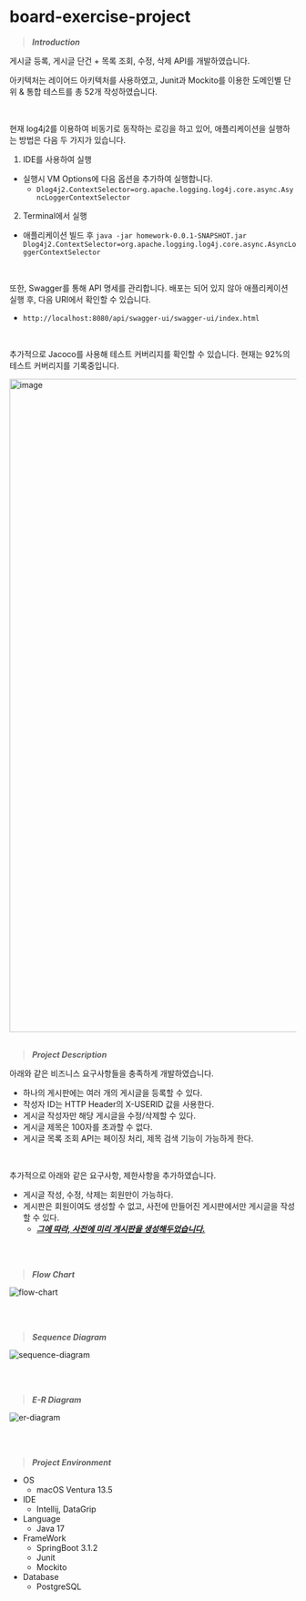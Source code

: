 # board-exercise-project

> ***Introduction***

게시글 등록, 게시글 단건 + 목록 조회, 수정, 삭제 API를 개발하였습니다.

아키텍처는 레이어드 아키텍처를 사용하였고, Junit과 Mockito를 이용한 도메인별 단위 & 통합 테스트를 총 52개 작성하였습니다.

</br>

현재 log4j2를 이용하여 비동기로 동작하는 로깅을 하고 있어, 애플리케이션을 실행하는 방법은 다음 두 가지가 있습니다.
1. IDE를 사용하여 실행
  - 실행시 VM Options에 다음 옵션을 추가하여 실행합니다.
    - `Dlog4j2.ContextSelector=org.apache.logging.log4j.core.async.AsyncLoggerContextSelector`

2. Terminal에서 실행
  - 애플리케이션 빌드 후 `java -jar homework-0.0.1-SNAPSHOT.jar Dlog4j2.ContextSelector=org.apache.logging.log4j.core.async.AsyncLoggerContextSelector`

</br>

또한, Swagger를 통해 API 명세를 관리합니다.
배포는 되어 있지 않아 애플리케이션 실행 후, 다음 URI에서 확인할 수 있습니다.
- `http://localhost:8080/api/swagger-ui/swagger-ui/index.html`

</br>

추가적으로 Jacoco를 사용해 테스트 커버리지를 확인할 수 있습니다.
현재는 92%의 테스트 커버리지를 기록중입니다.

<img width="1147" alt="image" src="https://github.com/Jinwon-Dev/board-exercise-project/assets/106216912/e436f67f-e985-40c8-898a-5f453abe51d5">

</br>
</br>

> ***Project Description***

아래와 같은 비즈니스 요구사항들을 충족하게 개발하였습니다.
- 하나의 게시판에는 여러 개의 게시글을 등록할 수 있다.
- 작성자 ID는 HTTP Header의 X-USERID 값을 사용한다.
- 게시글 작성자만 해당 게시글을 수정/삭제할 수 있다.
- 게시글 제목은 100자를 초과할 수 없다.
- 게시글 목록 조회 API는 페이징 처리, 제목 검색 기능이 가능하게 한다.

</br>

추가적으로 아래와 같은 요구사항, 제한사항을 추가하였습니다.
- 게시글 작성, 수정, 삭제는 회원만이 가능하다.
- 게시판은 회원이여도 생성할 수 없고, 사전에 만들어진 게시판에서만 게시글을 작성할 수 있다.
  - ***<u>그에 따라, 사전에 미리 게시판을 생성해두었습니다.</u>***
 
</br>
</br>

> ***Flow Chart***

![flow-chart](https://github.com/Jinwon-Dev/board-exercise-project/assets/106216912/8332c549-03e0-4900-83c9-7e94d76d5263)

</br>
</br>

> ***Sequence Diagram***

![sequence-diagram](https://github.com/Jinwon-Dev/board-exercise-project/assets/106216912/6a9e860a-cb75-4ba9-949d-6eebaae4dbde)

</br>
</br>

> ***E-R Diagram***

![er-diagram](https://github.com/Jinwon-Dev/board-exercise-project/assets/106216912/8758d0d2-796f-420c-82fd-605f356dbff2)
 
</br>
</br>

> ***Project Environment***
- OS
  - macOS Ventura 13.5
- IDE
  - Intellij, DataGrip
- Language
  - Java 17
- FrameWork
  - SpringBoot 3.1.2
  - Junit
  - Mockito
- Database
  - PostgreSQL
